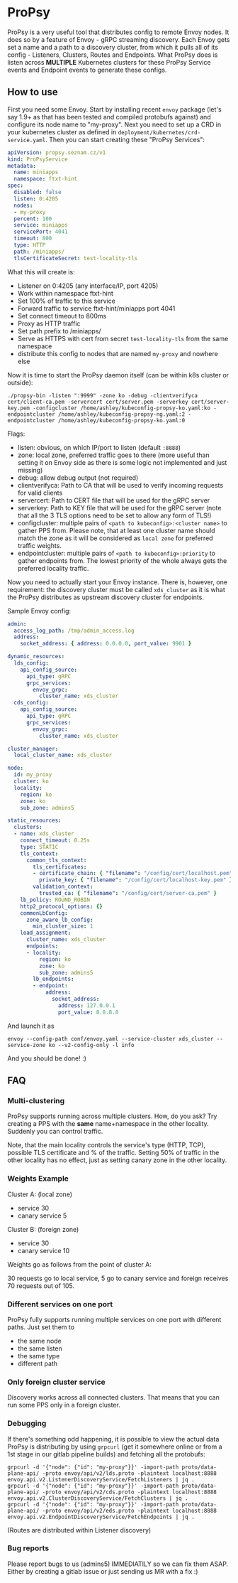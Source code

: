 # ProPsy
ProPsy is a very useful tool that distributes config to remote Envoy nodes. It does so by a feature of Envoy - gRPC streaming discovery. Each Envoy gets set a name and a path to a discovery cluster, from which it pulls all of its config - Listeners, Clusters, Routes and Endpoints. What ProPsy does is listen across **MULTIPLE** Kubernetes clusters for these ProPsy Service events and Endpoint events to generate these configs.

## How to use
First you need some Envoy. Start by installing recent `envoy` package (let's say 1.9+ as that has been tested and compiled protobufs against) and configure its node name to "my-proxy". Next you need to set up a CRD in your kubernetes cluster as defined in `deployment/kubernetes/crd-service.yaml`. Then you can start creating these "ProPsy Services":
```yaml
apiVersion: propsy.seznam.cz/v1
kind: ProPsyService
metadata:
  name: miniapps
  namespace: ftxt-hint
spec:
  disabled: false
  listen: 0:4205
  nodes:
  - my-proxy
  percent: 100
  service: miniapps
  servicePort: 4041
  timeout: 800
  type: HTTP
  path: /miniapps/
  tlsCertificateSecret: test-locality-tls
```
What this will create is:
- Listener on 0:4205 (any interface/IP, port 4205)
- Work within namespace ftxt-hint
- Set 100% of traffic to this service
- Forward traffic to service ftxt-hint/miniapps port 4041
- Set connect timeout to 800ms
- Proxy as HTTP traffic
- Set path prefix to /miniapps/
- Serve as HTTPS with cert from secret `test-locality-tls` from the same namespace
- distribute this config to nodes that are named `my-proxy` and nowhere else

Now it is time to start the ProPsy daemon itself (can be within k8s cluster or outside):
```
./propsy-bin -listen ":9999" -zone ko -debug -clientverifyca cert/client-ca.pem -servercert cert/server.pem -serverkey cert/server-key.pem -configcluster /home/ashley/kubeconfig-propsy-ko.yaml:ko -endpointcluster /home/ashley/kubeconfig-propsy-ng.yaml:2 -endpointcluster /home/ashley/kubeconfig-propsy-ko.yaml:0
```
Flags:
- listen: obvious, on which IP/port to listen (default `:8888`)
- zone: local zone, preferred traffic goes to there (more useful than setting it on Envoy side as there is some logic not implemented and just missing)
- debug: allow debug output (not required)
- clientverifyca: Path to CA that will be used to verify incoming requests for valid clients
- servercert: Path to CERT file that will be used for the gRPC server
- serverkey: Path to KEY file that will be used for the gRPC server (note that all the 3 TLS options need to be set to allow any form of TLS!)
- configcluster: multiple pairs of `<path to kubeconfig>:<cluster name>` to gather PPS from. Please note, that at least one cluster name should match the zone as it will be considered as `local zone` for preferred traffic weights.
- endpointcluster: multiple pairs of `<path to kubeconfig>:priority` to gather endpoints from. The lowest priority of the whole always gets the preferred locality traffic.

Now you need to actually start your Envoy instance. There is, however, one requirement: the discovery cluster must be called `xds_cluster` as it is what the ProPsy distributes as upstream discovery cluster for endpoints.

Sample Envoy config:
```yaml
admin:
  access_log_path: /tmp/admin_access.log
  address:
    socket_address: { address: 0.0.0.0, port_value: 9901 }

dynamic_resources:
  lds_config:
    api_config_source:
      api_type: gRPC
      grpc_services:
        envoy_grpc:
          cluster_name: xds_cluster
  cds_config:
    api_config_source:
      api_type: gRPC
      grpc_services:
        envoy_grpc:
          cluster_name: xds_cluster

cluster_manager:
  local_cluster_name: xds_cluster

node:
  id: my_proxy
  cluster: ko
  locality:
    region: ko
    zone: ko
    sub_zone: admins5

static_resources:
  clusters:
  - name: xds_cluster
    connect_timeout: 0.25s
    type: STATIC
    tls_context:
      common_tls_context:
        tls_certificates:
        - certificate_chain: { "filename": "/config/cert/localhost.pem" }
          private_key: { "filename": "/config/cert/localhost-key.pem" }
        validation_context:
          trusted_ca: { "filename": "/config/cert/server-ca.pem" }
    lb_policy: ROUND_ROBIN
    http2_protocol_options: {}
    commonLbConfig:
      zone_aware_lb_config:
        min_cluster_size: 1
    load_assignment:
      cluster_name: xds_cluster
      endpoints:
      - locality:
          region: ko
          zone: ko
          sub_zone: admins5
        lb_endpoints:
        - endpoint:
            address:
              socket_address:
                address: 127.0.0.1
                port_value: 8.8.8.8
```
And launch it as

```
envoy --config-path conf/envoy.yaml --service-cluster xds_cluster --service-zone ko --v2-config-only -l info
```

And you should be done! :)

## FAQ 
### Multi-clustering
ProPsy supports running across multiple clusters. How, do you ask? Try creating a PPS with the **same** name+namespace in the other locality. Suddenly you can control traffic. 

Note, that the main locality controls the service's type (HTTP, TCP), possible TLS certificate and % of the traffic. Setting 50% of traffic in the other locality has no effect, just as setting canary zone in the other locality.

### Weights Example
Cluster A: (local zone)
- service 30
- canary service 5

Cluster B: (foreign zone)
- service 30
- canary service 10

Weights go as follows from the point of cluster A:

30 requests go to local service, 5 go to canary service and foreign receives 70 requests out of 105. 

### Different services on one port
ProPsy fully supports running multiple services on one port with different paths. Just set them to
- the same node
- the same listen
- the same type
- different path

### Only foreign cluster service
Discovery works across all connected clusters. That means that you can run some PPS only in a foreign cluster.

### Debugging
If there's something odd happening, it is possible to view the actual data ProPsy is distributing by using `grpcurl` (get it somewhere online or from a 1st stage in our gitlab pipeline builds) and fetching all the protobufs:
```
grpcurl -d '{"node": {"id": "my-proxy"}}' -import-path proto/data-plane-api/ -proto envoy/api/v2/lds.proto -plaintext localhost:8888 envoy.api.v2.ListenerDiscoveryService/FetchListeners | jq .
grpcurl -d '{"node": {"id": "my-proxy"}}' -import-path proto/data-plane-api/ -proto envoy/api/v2/cds.proto -plaintext localhost:8888 envoy.api.v2.ClusterDiscoveryService/FetchClusters | jq .
grpcurl -d '{"node": {"id": "my-proxy"}}' -import-path proto/data-plane-api/ -proto envoy/api/v2/eds.proto -plaintext localhost:8888 envoy.api.v2.EndpointDiscoveryService/FetchEndpoints | jq .
```

(Routes are distributed within Listener discovery)

### Bug reports
Please report bugs to us (admins5) IMMEDIATILY so we can fix them ASAP. Either by creating a gitlab issue or just sending us MR with a fix :)
